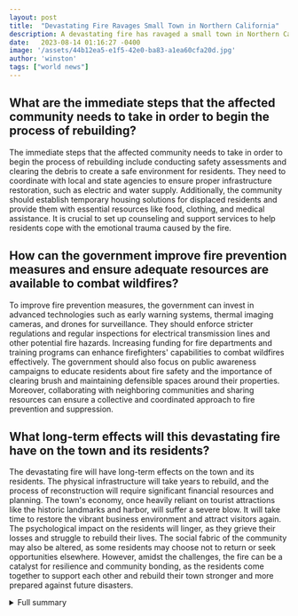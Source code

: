 ```yaml
---
layout: post
title:  "Devastating Fire Ravages Small Town in Northern California"
description: A devastating fire has ravaged a small town in Northern California, leaving behind a trail of destruction and despair.
date:   2023-08-14 01:16:27 -0400
image: '/assets/44b12ea5-e1f5-42e0-ba83-a1ea60cfa20d.jpg'
author: 'winston'
tags: ["world news"]
---
```


## What are the immediate steps that the affected community needs to take in order to begin the process of rebuilding?
The immediate steps that the affected community needs to take in order to begin the process of rebuilding include conducting safety assessments and clearing the debris to create a safe environment for residents. They need to coordinate with local and state agencies to ensure proper infrastructure restoration, such as electric and water supply. Additionally, the community should establish temporary housing solutions for displaced residents and provide them with essential resources like food, clothing, and medical assistance. It is crucial to set up counseling and support services to help residents cope with the emotional trauma caused by the fire.

## How can the government improve fire prevention measures and ensure adequate resources are available to combat wildfires?
To improve fire prevention measures, the government can invest in advanced technologies such as early warning systems, thermal imaging cameras, and drones for surveillance. They should enforce stricter regulations and regular inspections for electrical transmission lines and other potential fire hazards. Increasing funding for fire departments and training programs can enhance firefighters' capabilities to combat wildfires effectively. The government should also focus on public awareness campaigns to educate residents about fire safety and the importance of clearing brush and maintaining defensible spaces around their properties. Moreover, collaborating with neighboring communities and sharing resources can ensure a collective and coordinated approach to fire prevention and suppression.

## What long-term effects will this devastating fire have on the town and its residents?
The devastating fire will have long-term effects on the town and its residents. The physical infrastructure will take years to rebuild, and the process of reconstruction will require significant financial resources and planning. The town's economy, once heavily reliant on tourist attractions like the historic landmarks and harbor, will suffer a severe blow. It will take time to restore the vibrant business environment and attract visitors again. The psychological impact on the residents will linger, as they grieve their losses and struggle to rebuild their lives. The social fabric of the community may also be altered, as some residents may choose not to return or seek opportunities elsewhere. However, amidst the challenges, the fire can be a catalyst for resilience and community bonding, as the residents come together to support each other and rebuild their town stronger and more prepared against future disasters.


<details>
        <summary>Full summary</summary>
<p>A devastating fire has ravaged a small town in Northern California, leaving behind a trail of destruction and despair. The town, known for its historic landmarks and bustling harbor, has suffered significant loss and devastation. The fire, which started on November 8, 2018, was ignited by a faulty electric transmission line. As an east wind blew through the town, the fire spread downhill, engulfing everything in its path.</p>
<p>In total, 14 different sites in the town were heavily damaged or completely destroyed by the fire. The town corridor, with its iconic historic wood buildings, was burnt down to ashes. Homes belonging to the residents were also destroyed, leaving families homeless and devastated.</p>
<p>Adding to the tragedy, the fire also engulfed the commercial boats in the harbor. Whale watching and dive boats, once the pride of the town, caught fire and sank, adding to the extensive loss suffered by the community.</p>
<p>It is a scene of utter devastation and heartbreak. The historic landmarks that once stood proudly have now turned to ashes, and the livelihoods of the residents have been shattered. The town not only has to rebuild its physical infrastructure but also has to heal the emotional scars left by the fire.</p>
<p>The fire caused 85 civilian fatalities and injured 12 civilians and 5 firefighters. Over 18,000 structures were destroyed, with most of the damage occurring within the first four hours. The towns of Paradise and Concow lost about 95% of their structures. The fire caused resource challenges as it coincided with other large fires in Southern California.</p>
<p>In the wake of this tragedy, the community is coming together to support each other. The California Department of Social Services is providing grant assistance through the Individuals and Households Program (IHP) and the State Supplemental Grant Program (SSGP). The California Department of Motor Vehicles (DMV) is offering limited services to residents affected by the wildfires. Food banks throughout California are providing emergency food assistance to families affected by the wildfires.</p>
<p>It is a long road to recovery, but the resilience and strength of the community will prevail. As firefighters battle the blaze and volunteers extend a helping hand, the town will rise from the ashes and rebuild its spirit. The bravery of the responders and the support from the community will honor the memory of those who lost their lives and bring hope to those affected by this devastating fire.</p>
<p>This fire serves as a reminder of the importance of fire prevention measures and the need for adequate resources to combat wildfires. Canada has been experiencing a shrinking capacity to prevent wildfires due to budget cuts and a loss of forest service staff. The situation has been exacerbated by onerous rules for fire prevention. Wildfires have turned some of Canada's forests into a tinderbox, with hundreds of wildfires burning across the country. The air quality in the Northeastern United States has improved due to rain and cloud cover near wildfire areas. Over 1,100 firefighters from around the world have been dispatched to Canada to combat the fire season.</p>
<p>The devastating fire in Northern California has caused immense pain and loss. But amidst the darkness, the strength and resilience of the community shine through. With assistance and support, the town will rebuild, and its spirit will emerge stronger than ever.</p>
</details>